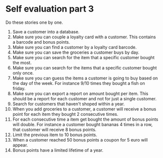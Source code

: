 # Self evaluation part 3

Do these stories one by one.

1. Save a customer into a database.
2. Make sure you can couple a loyalty card with a customer. This contains a barcode and bonus points.
3. Make sure you can find a customer by a loyalty card barcode.
4. Make sure you can save the groceries a customer buys by day.
5. Make sure you can search for the item that a specific customer bought the most.
6. Make sure you can search for the items that a specific customer bought only once.
7. Make sure you can guess the items a customer is going to buy based on the day of the week. For instance 9/10 times they bought a fish on friday.
8. Make sure you can export a report on amount bought per item. This should be a report for each customer and not for just a single customer.
9. Search for customers that haven't shoped within a year.
10. When you add groceries to a customer, a customer will receive a bonus point for each item they bought 2 consecutive times.
11. For each consecutive time a item get bought the amount of bonus points will double. For instance a customer bought bananas 4 times in a row, that customer will receive 8 bonus points.
12. Limit the previous item to 10 bonus points.
13. When a customer reached 50 bonus points a coupon for 5 euro will appear.
14. Bonus points have a limited lifetime of a year.